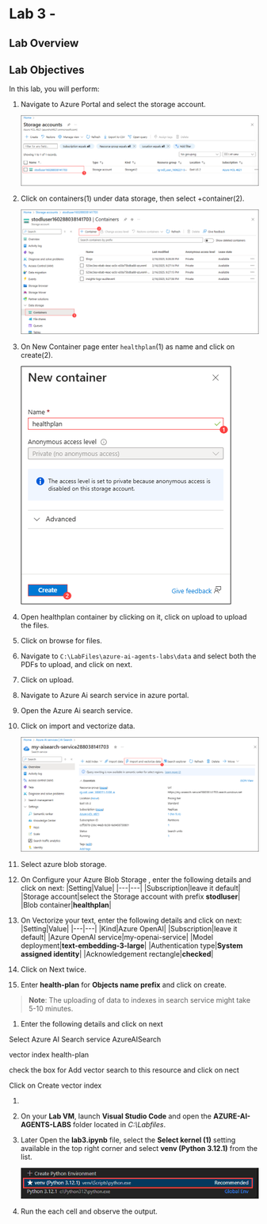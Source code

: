 # Lab 3 -

## Lab Overview

## Lab Objectives

In this lab, you will perform:
1. Navigate to Azure Portal and select the storage account.

   ![](./media/lab1-34.png)
1. Click on containers(1) under data storage, then select +container(2).

   ![](./media/lab3-1.png)
1. On New Container page enter `healthplan`(1) as name and click on create(2).

   ![](./media/lab3-2.png)
1. Open healthplan container by clicking on it, click on upload to upload the files.
1. Click on browse for files.
1. Navigate to `C:\LabFiles\azure-ai-agents-labs\data` and select both the PDFs to upload, and click on next.
1. Click on upload.
1. Navigate to Azure Ai search service in azure portal.
1. Open the Azure Ai search service.
1. Click on import and vectorize data.

   ![](./media/lab3-3.png)
1. Select azure blob storage.
1. On Configure your Azure Blob Storage , enter the following details and click on next:
   |Setting|Value|
   |---|---|
   |Subscription|leave it default|
   |Storage account|select the Storage account with prefix **stodluser**|
   |Blob container|**healthplan**|

1. On Vectorize your text, enter the following details and click on next:
   |Setting|Value|
   |---|---|
   |Kind|Azure OpenAI|
   |Subscription|leave it default|
   |Azure OpenAI service|my-openai-service<inject key="DeploymentID" enableCopy="false" /></inject>|
   |Model deployment|**text-embedding-3-large**|
   |Authentication type|**System assigned identity**|
   |Acknowledgement rectangle|**checked**|

1. Click on Next twice.
1. Enter **health-plan** for  **Objects name prefix** and click on create.

>**Note**: The uploading of data to indexes in search service might take 5-10 minutes.

1. Enter the following details and click on next

Select Azure AI Search service   AzureAISearch

vector index   health-plan

check the box for Add vector search to this resource and click on nect

Click on Create vector index

1. 

1. On your **Lab VM**, launch **Visual Studio Code** and open the **AZURE-AI-AGENTS-LABS** folder located in *C:\Labfiles*.

1. Later Open the **lab3.ipynb** file, select the **Select kernel (1)** setting available in the top right corner and select **venv (Python 3.12.1)** from the list.

   ![](./media/lab1-24.png)

1. Run the each cell and observe the output.
